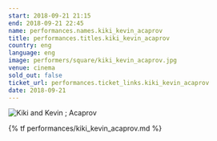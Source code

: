 ```yaml
---
start: 2018-09-21 21:15
end: 2018-09-21 22:45
name: performances.names.kiki_kevin_acaprov
title: performances.titles.kiki_kevin_acaprov
country: eng
language: eng
image: performers/square/kiki_kevin_acaprov.jpg
venue: cinema
sold_out: false
ticket_url: performances.ticket_links.kiki_kevin_acaprov
date: 2018-09-21
---
```


<picture>
    <source media="(min-width: 1200px)" srcset="{% asset performers/wide/kiki_kevin_acaprov.jpg @path %}">
    <source media="(min-width: 768px)" srcset="{% asset performers/wide/kiki_kevin_acaprov.jpg @path %}">
    <img src="{% asset performers/square/kiki_kevin_acaprov.jpg @path %}" alt="Kiki and Kevin ; Acaprov">
</picture>

{% tf performances/kiki_kevin_acaprov.md %}
